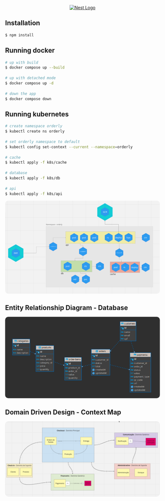 <p align="center">
  <a href="http://nestjs.com/" target="blank"><img src="https://nestjs.com/img/logo-small.svg" width="70" alt="Nest Logo" /></a>
</p>

## Installation

```bash
$ npm install
```


## Running docker

```bash
# up with build
$ docker compose up --build

# up with detached mode 
$ docker compose up -d

# down the app
$ docker compose down
```

## Running kubernetes

```bash
# create namespace orderly
$ kubectl create ns orderly

# set orderly namespace to default
$ kubectl config set-context --current --namespace=orderly

# cache
$ kubectl apply -f k8s/cache

# database
$ kubectl apply -f k8s/db

# api
$ kubectl apply -f k8s/api
```

<p align="center">
  <a target="blank"><img src="./docs/images/k8s-cloud.png" width="700" alt="Kubernetes diagram on google cloud platform" style="border-radius:10px;" /></a>
</p>


## Entity Relationship Diagram - Database

<p align="center">
  <a target="blank"><img src="./docs/images/er-diagram.png" width="700" alt="Entity Relationship Diagram" style="border-radius:10px;" /></a>
</p>

## Domain Driven Design - Context Map

<p align="center">
  <a target="blank"><img src="./docs/images/context-map.png" width="1000" alt="Entity Relationship Diagram" style="border-radius:10px;" /></a>
</p>